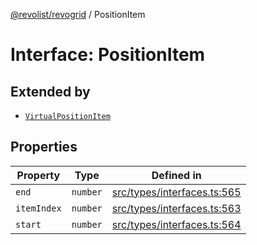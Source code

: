 [@revolist/revogrid](README.md) / PositionItem

# Interface: PositionItem

## Extended by

- [`VirtualPositionItem`](Interface.VirtualPositionItem.md)

## Properties

| Property | Type | Defined in |
| ------ | ------ | ------ |
| `end` | `number` | [src/types/interfaces.ts:565](https://github.com/revolist/revogrid/blob/04dd894203fb683ca28026a56e8b7c79feca958d/src/types/interfaces.ts#L565) |
| `itemIndex` | `number` | [src/types/interfaces.ts:563](https://github.com/revolist/revogrid/blob/04dd894203fb683ca28026a56e8b7c79feca958d/src/types/interfaces.ts#L563) |
| `start` | `number` | [src/types/interfaces.ts:564](https://github.com/revolist/revogrid/blob/04dd894203fb683ca28026a56e8b7c79feca958d/src/types/interfaces.ts#L564) |
